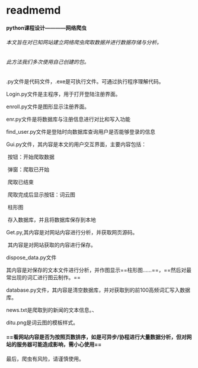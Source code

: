 # readmemd

#### python课程设计————网络爬虫

###### 本文旨在对已知网站建立网络爬虫爬取数据并进行数据存储与分析。

###### 此方法我们多次使用自己创建的包。

.py文件是代码文件，.exe是可执行文件。可通过执行程序理解代码。

Login.py文件是主程序，用于打开登陆注册界面。

enroll.py文件是图形显示注册界面。

enr.py文件是将数据库与注册信息进行对比和写入功能

find_user.py文件是登陆时向数据库查询用户是否能够登录的信息

Gui.py文件，其内容是本文的用户交互界面，主要内容包括： 

​						按钮：开始爬取数据

​						弹窗：爬取已开始

​									爬取已结束

​						爬取完成后显示按钮：词云图

​																柱形图

​																存入数据库，并且将数据库保存到本地

Get.py,其内容是对网站内容进行分析，并获取网页源码。

​		其内容是对网站获取的内容进行保存。

dispose_data.py文件

​		其内容是对保存的文本文件进行分析，并作图显示==柱形图……==，==然后对最常出现的词汇进行图云制作。==

database.py文件，其内容是清空数据库，并对获取到的前100高频词汇写入数据库。



news.txt是爬取到的新闻的文本信息。、

ditu.png是词云图的模板样式。

#### ==看网站内容是否为按照页数排序，如是可异步/协程进行大量数据分析，但对网站的服务器可能造成影响，需小心使用==

最后，爬虫有风险，请谨慎使用。
